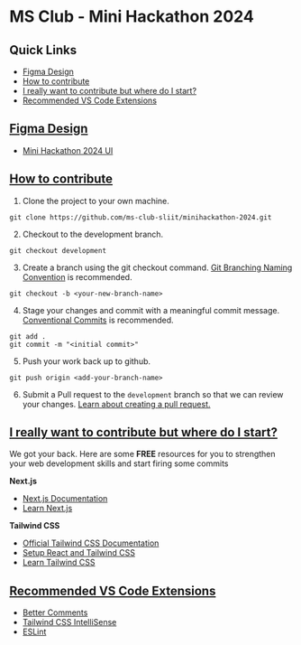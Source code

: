 # MS Club - Mini Hackathon 2024

## Quick Links
  - [Figma Design](#figma-design)
  - [How to contribute](#how-to-contribute)
  - [I really want to contribute but where do I start?](#i-really-want-to-contribute-but-where-do-i-start)
  - [Recommended VS Code Extensions](#recommended-vs-code-extensions)

## [Figma Design](#figma-design)

- [Mini Hackathon 2024 UI](https://www.figma.com/design/xoLgrOz0YNDy1BjaRNfAxR/MiniHackathon-UI?node-id=147-125&t=k0W1AvqI47x5XrHu-1)

## [How to contribute](#how-to)

1. Clone the project to your own machine.

`git clone https://github.com/ms-club-sliit/minihackathon-2024.git`

2. Checkout to the development branch.

`git checkout development`

3. Create a branch using the git checkout command. [Git Branching Naming Convention](https://phoenixnap.com/kb/git-branch-name-convention) is recommended.

`git checkout -b <your-new-branch-name>`

4. Stage your changes and commit with a meaningful commit message. [Conventional Commits](https://www.conventionalcommits.org/en/v1.0.0/) is recommended.

```
git add .
git commit -m "<initial commit>"
```

5. Push your work back up to github.

`git push origin <add-your-branch-name>`

6. Submit a Pull request to the `development` branch so that we can review your changes. [Learn about creating a pull request.](https://docs.github.com/en/github/collaborating-with-pull-requests/proposing-changes-to-your-work-with-pull-requests/creating-a-pull-request)

## [I really want to contribute but where do I start?](#resources)

We got your back. Here are some **FREE** resources for you to strengthen your web development skills and start firing some commits

**Next.js**

- [Next.js Documentation](https://nextjs.org/docs)
- [Learn Next.js](https://nextjs.org/learn)

**Tailwind CSS**

- [Official Tailwind CSS Documentation](https://tailwindcss.com/docs)
- [Setup React and Tailwind CSS](https://www.freecodecamp.org/news/how-to-install-tailwindcss-in-react/)
- [Learn Tailwind CSS](https://www.freecodecamp.org/news/learn-tailwind-css/)

## [Recommended VS Code Extensions](#recommended-vs-code-extensions)

- [Better Comments](https://marketplace.visualstudio.com/items?itemName=aaron-bond.better-comments)
- [Tailwind CSS IntelliSense](https://marketplace.visualstudio.com/items?itemName=bradlc.vscode-tailwindcss)
- [ESLint](https://marketplace.visualstudio.com/items?itemName=dbaeumer.vscode-eslint)